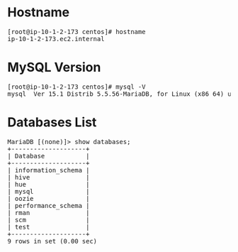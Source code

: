

# Hostname
<pre class="prettyprint">
[root@ip-10-1-2-173 centos]# hostname
ip-10-1-2-173.ec2.internal
</pre>

# MySQL Version
<pre class="prettyprint">
[root@ip-10-1-2-173 centos]# mysql -V
mysql  Ver 15.1 Distrib 5.5.56-MariaDB, for Linux (x86_64) using readline 5.1
</pre>

# Databases List
<pre class="prettyprint">
MariaDB [(none)]> show databases;
+--------------------+
| Database           |
+--------------------+
| information_schema |
| hive               |
| hue                |
| mysql              |
| oozie              |
| performance_schema |
| rman               |
| scm                |
| test               |
+--------------------+
9 rows in set (0.00 sec)
</pre>

